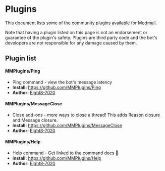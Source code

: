 # Plugins
This document lists some of the community plugins available for Modmail.

Note that having a plugin listed on this page is not an endorsement or guarantee of the plugin's safety.
Plugins are third party code and the bot's developers are not responsible for any damage caused by them.

## Plugin list

#### MMPlugins/Ping
* Ping command - view the bot's message latency
* **Install:** https://github.com/MMPlugins/Ping
* **Author:** [Eight8-7020](https://github.com/Eight8-7020)  

#### MMPlugins/MessageClose
* Close add-ons - more ways to close a thread! This adds Reason closure and Message closure.
* **Install:** https://github.com/MMPlugins/MessageClose
* **Author:** [Eight8-7020](https://github.com/Eight8-7020)  

#### MMPlugins/Help
* Help command - Get linked to the command docs 🎉
* **Install:** https://github.com/MMPlugins/Help
* **Author:** [Eight8-7020](https://github.com/Eight8-7020)  

